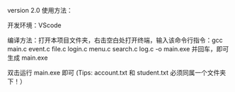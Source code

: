 version 2.0 使用方法：

开发环境：VScode

编译方法：打开本项目文件夹，右击空白处打开终端，输入该命令行指令：gcc main.c event.c file.c login.c menu.c search.c log.c -o main.exe 并回车，即可生成 main.exe

双击运行 main.exe 即可 (Tips: account.txt 和 student.txt 必须同属一个文件夹下！）